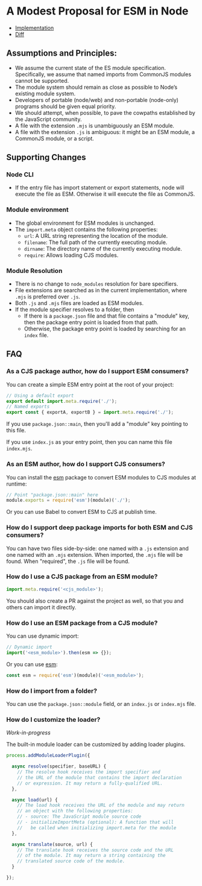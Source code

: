 # A Modest Proposal for ESM in Node

- [Implementation](https://github.com/zenparsing/node/tree/node-esm-proposal)
- [Diff](https://github.com/nodejs/node/compare/master...zenparsing:node-esm-proposal)

## Assumptions and Principles:

-	We assume the current state of the ES module specification. Specifically, we assume that named imports from CommonJS modules cannot be supported.
-	The module system should remain as close as possible to Node’s existing module system.
-	Developers of portable (node/web) and non-portable (node-only) programs should be given equal priority.
-	We should attempt, when possible, to pave the cowpaths established by the JavaScript community.
-	A file with the extension `.mjs` is unambiguously an ESM module.
-	A file with the extension `.js` is ambiguous: it might be an ESM module, a CommonJS module, or a script.

## Supporting Changes

### Node CLI

- If the entry file has import statement or export statements, node will execute the file as ESM. Otherwise it will execute the file as CommonJS.

### Module environment

- The global environment for ESM modules is unchanged.
- The `import.meta` object contains the following properties:
  - `url`: A URL string representing the location of the module.
  - `filename`: The full path of the currently executing module.
  - `dirname`: The directory name of the currently executing module.
  - `require`: Allows loading CJS modules.

### Module Resolution

- There is no change to `node_modules` resolution for bare specifiers.
- File extensions are searched as in the current implementation, where `.mjs` is preferred over `.js`.
- Both `.js` and `.mjs` files are loaded as ESM modules.
- If the module specifier resolves to a folder, then
  - If there is a `package.json` file and that file contains a "module" key, then the package entry point is loaded from that path.
  - Otherwise, the package entry point is loaded by searching for an `index` file.

## FAQ

### As a CJS package author, how do I support ESM consumers?

You can create a simple ESM entry point at the root of your project:

```js
// Using a default export
export default import.meta.require('./');
// Named exports
export const { exportA, exportB } = import.meta.require('./');
```

If you use `package.json::main`, then you'll add a "module" key pointing to this file.

If you use `index.js` as your entry point, then you can name this file `index.mjs`.

### As an ESM author, how do I support CJS consumers?

You can install the [esm](https://github.com/standard-things/esm) package to convert ESM modules to CJS modules at runtime:

```js
// Point "package.json::main" here
module.exports = require('esm')(module)('./');
```

Or you can use Babel to convert ESM to CJS at publish time.

### How do I support deep package imports for both ESM and CJS consumers?

You can have two files side-by-side: one named with a `.js` extension and one named with an `.mjs` extension. When imported, the `.mjs` file will be found. When "required", the `.js` file will be found.

### How do I use a CJS package from an ESM module?

```js
import.meta.require('<cjs_module>');
```

You should also create a PR against the project as well, so that you and others can import it directly.

### How do I use an ESM package from a CJS module?

You can use dynamic import:

```js
// Dynamic import
import('<esm_module>').then(esm => {});
```

Or you can use [esm](https://github.com/standard-things/esm):

```js
const esm = require('esm')(module)('<esm_module>');
```

### How do I import from a folder?

You can use the `package.json::module` field, or an `index.js` or `index.mjs` file.

### How do I customize the loader?

*Work-in-progress*

The built-in module loader can be customized by adding loader plugins.

```js
process.addModuleLoaderPlugin({

  async resolve(specifier, baseURL) {
    // The resolve hook receives the import specifier and
    // the URL of the module that contains the import declaration
    // or expression. It may return a fully-qualified URL.
  },

  async load(url) {
    // The load hook receives the URL of the module and may return
    // an object with the following properties:
    // - source: The JavaScript module source code
    // - initializeImportMeta (optional): A function that will
    //   be called when initializing import.meta for the module
  },

  async translate(source, url) {
    // The translate hook receives the source code and the URL
    // of the module. It may return a string containing the
    // translated source code of the module.
  }

});
```

